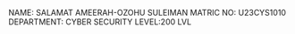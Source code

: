 
NAME: SALAMAT AMEERAH-OZOHU SULEIMAN 
MATRIC NO: U23CYS1010
DEPARTMENT: CYBER SECURITY 
LEVEL:200 LVL